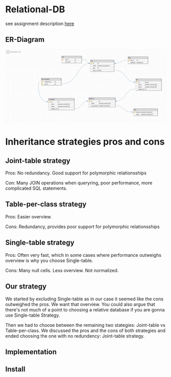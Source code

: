 # Relational-DB

see assignment description [here](01-relational-db.pdf)

## ER-Diagram

![image](Diagram/ER.png)

# Inheritance strategies pros and cons

## Joint-table strategy
Pros: No redundancy. Good support for polymorphic relationsships

Con: Many JOIN operations when queryring, poor performance, more complicated SQL statements.

## Table-per-class strategy
Pros: Easier overview.

Cons: Redundancy, provides poor support for polymorphic relationsships

## Single-table strategy
Pros: Often very fast, which in some cases where performance outweighs overview is why you choose Single-table.

Cons: Many null cells. Less overview. Not normalized.

## Our strategy

We started by excluding Single-table as in our case it seemed like the cons outweighed the pros. We want that overview. You could also argue that there's not much of a point to choosing a relative database if you are gonna use Single-table Strategy. 

Then we had to choose between the remaining two stategies: Joint-table vs Table-per-class.
We discussed the pros and the cons of both strategies and ended choosing the one with no redundency: Joint-table strategy.
## Implementation


## Install
